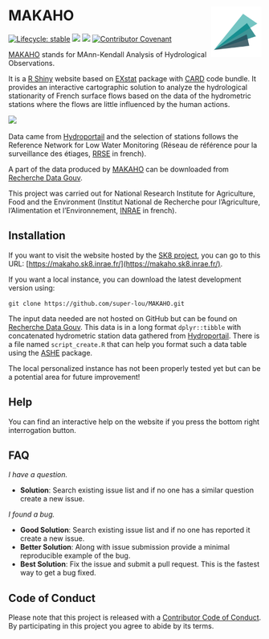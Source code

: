 # MAKAHO [<img src="www/MAKAHO.png" align="right" width=100 height=100 alt=""/>](https://makaho.sk8.inrae.fr/)

<!-- badges: start -->
[![Lifecycle: stable](https://img.shields.io/badge/lifecycle-stable-green)](https://lifecycle.r-lib.org/articles/stages.html)
![](https://img.shields.io/github/last-commit/super-lou/MAKAHO)
[![](https://img.shields.io/badge/Shiny-shinyapps.io-blue?style=flat&labelColor=white&logo=RStudio&logoColor=blue)](https://makaho.sk8.inrae.fr/)
[![Contributor Covenant](https://img.shields.io/badge/Contributor%20Covenant-2.1-4baaaa.svg)](code_of_conduct.md) 
<!-- badges: end -->

[MAKAHO](https://makaho.sk8.inrae.fr/) stands for MAnn-Kendall Analysis of Hydrological Observations.

It is a [R Shiny](https://shiny.rstudio.com/) website based on [EXstat](https://github.com/super-lou/EXstat) package with [CARD](https://github.com/super-lou/CARD) code bundle. It provides an interactive cartographic solution to analyze the hydrological stationarity of French surface flows based on the data of the hydrometric stations where the flows are little influenced by the human actions.

[<img src="https://github.com/super-lou/MAKAHO/blob/2f1ea7fab7c867041d707cee1bd68d5c3b3bfd04/www/screen.png" width="600">](https://makaho.sk8.inrae.fr/)

Data came from [Hydroportail](https://www.hydro.eaufrance.fr/) and the selection of stations follows the Reference Network for Low Water Monitoring (Réseau de référence pour la surveillance des étiages, [RRSE](https://geo.data.gouv.fr/en/datasets/29819c27c73f29ee1a962450da7c2d49f6e11c15) in french).

A part of the data produced by [MAKAHO](https://makaho.sk8.inrae.fr/) can be downloaded from [Recherche Data Gouv](https://entrepot.recherche.data.gouv.fr/dataset.xhtml?persistentId=doi:10.57745/LNBEGZ#).

This project was carried out for National Research Institute for Agriculture, Food and the Environment (Institut National de Recherche pour l’Agriculture, l’Alimentation et l’Environnement, [INRAE](https://agriculture.gouv.fr/inrae-linstitut-national-de-recherche-pour-lagriculture-lalimentation-et-lenvironnement) in french).


## Installation
If you want to visit the website hosted by the [SK8 project](https://sk8.inrae.fr/), you can go to this URL: [https://makaho.sk8.inrae.fr/](https://makaho.sk8.inrae.fr/).

If you want a local instance, you can download the latest development version using:
```
git clone https://github.com/super-lou/MAKAHO.git
```

The input data needed are not hosted on GitHub but can be found on [Recherche Data Gouv](https://entrepot.recherche.data.gouv.fr/file.xhtml?persistentId=doi:10.57745/1BBH2Y&version=1.1). This data is in a long format `dplyr::tibble` with concatenated hydrometric station data gathered from [Hydroportail](https://www.hydro.eaufrance.fr/). There is a file named `script_create.R` that can help you format such a data table using the [ASHE](https://github.com/super-lou/ASHE) package.

The local personalized instance has not been properly tested yet but can be a potential area for future improvement!


## Help
You can find an interactive help on the website if you press the bottom right interrogation button.


## FAQ
*I have a question.*

-   **Solution**: Search existing issue list and if no one has a similar question create a new issue.

*I found a bug.*

-   **Good Solution**: Search existing issue list and if no one has reported it create a new issue.
-   **Better Solution**: Along with issue submission provide a minimal reproducible example of the bug.
-   **Best Solution**: Fix the issue and submit a pull request. This is the fastest way to get a bug fixed.


## Code of Conduct
Please note that this project is released with a [Contributor Code of Conduct](CODE_OF_CONDUCT.md). By participating in this project you agree to abide by its terms.
